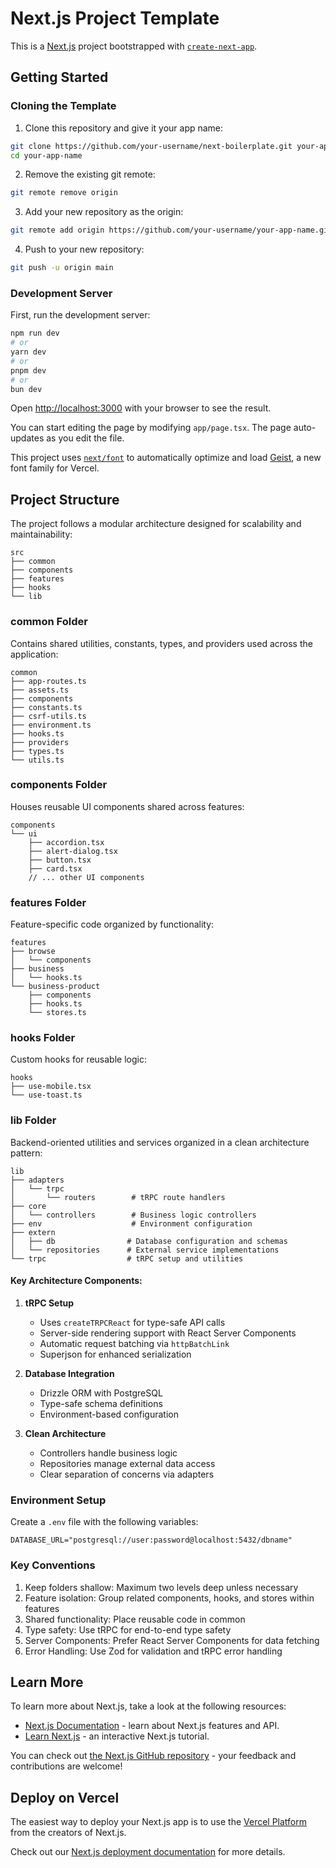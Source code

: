 # Next.js Project Template

This is a [Next.js](https://nextjs.org) project bootstrapped with [`create-next-app`](https://nextjs.org/docs/app/api-reference/cli/create-next-app).

## Getting Started

### Cloning the Template

1. Clone this repository and give it your app name:
```bash
git clone https://github.com/your-username/next-boilerplate.git your-app-name
cd your-app-name
```

2. Remove the existing git remote:
```bash
git remote remove origin
```

3. Add your new repository as the origin:
```bash
git remote add origin https://github.com/your-username/your-app-name.git
```

4. Push to your new repository:
```bash
git push -u origin main
```

### Development Server

First, run the development server:

```bash
npm run dev
# or
yarn dev
# or
pnpm dev
# or
bun dev
```

Open [http://localhost:3000](http://localhost:3000) with your browser to see the result.

You can start editing the page by modifying `app/page.tsx`. The page auto-updates as you edit the file.

This project uses [`next/font`](https://nextjs.org/docs/app/building-your-application/optimizing/fonts) to automatically optimize and load [Geist](https://vercel.com/font), a new font family for Vercel.

## Project Structure

The project follows a modular architecture designed for scalability and maintainability:

```
src
├── common
├── components
├── features
├── hooks
└── lib
```

### common Folder

Contains shared utilities, constants, types, and providers used across the application:

```
common
├── app-routes.ts
├── assets.ts
├── components
├── constants.ts
├── csrf-utils.ts
├── environment.ts
├── hooks.ts
├── providers
├── types.ts
└── utils.ts
```

### components Folder

Houses reusable UI components shared across features:

```
components
└── ui
    ├── accordion.tsx
    ├── alert-dialog.tsx
    ├── button.tsx
    ├── card.tsx
    // ... other UI components
```

### features Folder

Feature-specific code organized by functionality:

```
features
├── browse
│   └── components
├── business
│   └── hooks.ts
└── business-product
    ├── components
    ├── hooks.ts
    └── stores.ts
```

### hooks Folder

Custom hooks for reusable logic:

```
hooks
├── use-mobile.tsx
└── use-toast.ts
```

### lib Folder

Backend-oriented utilities and services organized in a clean architecture pattern:

```
lib
├── adapters
│   └── trpc
│       └── routers        # tRPC route handlers
├── core
│   └── controllers        # Business logic controllers
├── env                    # Environment configuration
├── extern
│   ├── db                # Database configuration and schemas
│   └── repositories      # External service implementations
└── trpc                  # tRPC setup and utilities
```

#### Key Architecture Components:

1. **tRPC Setup**
   - Uses `createTRPCReact` for type-safe API calls
   - Server-side rendering support with React Server Components
   - Automatic request batching via `httpBatchLink`
   - Superjson for enhanced serialization

2. **Database Integration**
   - Drizzle ORM with PostgreSQL
   - Type-safe schema definitions
   - Environment-based configuration

3. **Clean Architecture**
   - Controllers handle business logic
   - Repositories manage external data access
   - Clear separation of concerns via adapters

### Environment Setup

Create a `.env` file with the following variables:

```env
DATABASE_URL="postgresql://user:password@localhost:5432/dbname"
```

### Key Conventions

1. Keep folders shallow: Maximum two levels deep unless necessary
2. Feature isolation: Group related components, hooks, and stores within features
3. Shared functionality: Place reusable code in common
4. Type safety: Use tRPC for end-to-end type safety
5. Server Components: Prefer React Server Components for data fetching
6. Error Handling: Use Zod for validation and tRPC error handling

## Learn More

To learn more about Next.js, take a look at the following resources:

- [Next.js Documentation](https://nextjs.org/docs) - learn about Next.js features and API.
- [Learn Next.js](https://nextjs.org/learn) - an interactive Next.js tutorial.

You can check out [the Next.js GitHub repository](https://github.com/vercel/next.js) - your feedback and contributions are welcome!

## Deploy on Vercel

The easiest way to deploy your Next.js app is to use the [Vercel Platform](https://vercel.com/new?utm_medium=default-template&filter=next.js&utm_source=create-next-app&utm_campaign=create-next-app-readme) from the creators of Next.js.

Check out our [Next.js deployment documentation](https://nextjs.org/docs/app/building-your-application/deploying) for more details.
